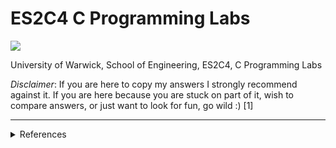 # ES2C4 C Programming Labs

<img src="https://repository-images.githubusercontent.com/331056814/3af35300-6ef5-11eb-865b-c0fa9e259c6e">

University of Warwick,
School of Engineering,
ES2C4,
C Programming Labs


_Disclaimer_: If you are here to copy my answers I strongly recommend against it. If you are here because you are stuck on part of it, wish to compare answers, or just want to look for fun, go wild :) [1]



---
<details>
  <summary>References</summary>
  
  [1] https://github.com/wdhg/c-tutorials-and-papers, [@wdhg](https://github.com/wdhg), 2020.
  
</details>
